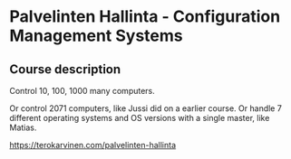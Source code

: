 # Palvelinten Hallinta - Configuration Management Systems

## Course description
Control 10, 100, 1000 many computers.    

Or control 2071 computers, like Jussi did on a earlier course. Or handle 7 different operating systems and OS versions with a single master, like Matias.    

https://terokarvinen.com/palvelinten-hallinta
